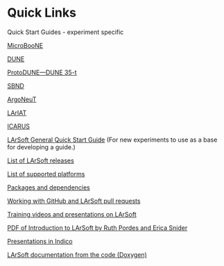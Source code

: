 # Quick Links

Quick Start Guides - experiment specific

[MicroBooNE](https://cdcvs.fnal.gov/redmine/projects/uboonecode/wiki/Uboone_guide)

[DUNE](https://cdcvs.fnal.gov/redmine/projects/dunetpc/wiki/_Tutorial_)

[ProtoDUNE—DUNE 35-t](https://cdcvs.fnal.gov/redmine/projects/35ton/wiki/Getting_Started_Examples)

[SBND](https://cdcvs.fnal.gov/redmine/projects/sbndcode/wiki/How_to_setup_your_directory_and_launch_your_first_job)

[ArgoNeuT](https://cdcvs.fnal.gov/redmine/projects/argoneutcode/wiki)

[LArIAT](https://cdcvs.fnal.gov/redmine/projects/lardbt/wiki/Setting_up_the_Offline_Software)

[ICARUS](https://cdcvs.fnal.gov/redmine/projects/icaruscode/wiki/The_ICARUS_Guide_to_using_LArSoft)

[LArSoft General Quick Start Guide](Quick-start_guide_to_using_and_developing_LArSoft_code) (For new experiments to use as a base for developing a guide.)

[List of LArSoft releases](releases/LArSoft_release_list)

[List of supported platforms](Supported_platforms)

[Packages and dependencies](LArSoft_repositories_packages_and_dependencies)

[Working with GitHub and LArSoft pull requests](Working_with_GitHub)

[Training videos and presentations on LArSoft](https://larsoft.org/training/)
 
[PDF of Introduction to LArSoft by Ruth Pordes and Erica Snider](https://indico.cern.ch/event/432527/contributions/1071433/attachments/1319976/1981094/LArSoftICHEP_V05.pdf)

[Presentations in Indico](https://indico.fnal.gov/categoryDisplay.py?categId=233)

[LArSoft documentation from the code (Doxygen)](https://code-doc.larsoft.org/doc/latest/html/index.html)

